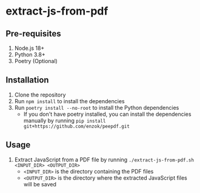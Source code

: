 # extract-js-from-pdf

## Pre-requisites

1. Node.js 18+
2. Python 3.8+
3. Poetry (Optional)

## Installation

1. Clone the repository
2. Run `npm install` to install the dependencies
3. Run `poetry install --no-root` to install the Python dependencies
   - If you don't have poetry installed, you can install the dependencies manually by running `pip install git+https://github.com/enzok/peepdf.git`

## Usage

1. Extract JavaScript from a PDF file by running `./extract-js-from-pdf.sh <INPUT_DIR> <OUTPUT_DIR>`
   - `<INPUT_DIR>` is the directory containing the PDF files
   - `<OUTPUT_DIR>` is the directory where the extracted JavaScript files will be saved
